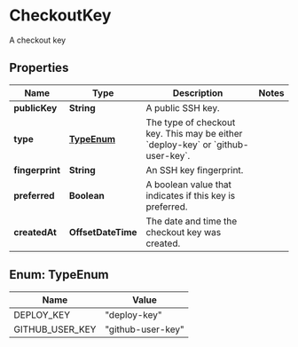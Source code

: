 

# CheckoutKey

A checkout key

## Properties

| Name | Type | Description | Notes |
|------------ | ------------- | ------------- | -------------|
|**publicKey** | **String** | A public SSH key. |  |
|**type** | [**TypeEnum**](#TypeEnum) | The type of checkout key. This may be either &#x60;deploy-key&#x60; or &#x60;github-user-key&#x60;. |  |
|**fingerprint** | **String** | An SSH key fingerprint. |  |
|**preferred** | **Boolean** | A boolean value that indicates if this key is preferred. |  |
|**createdAt** | **OffsetDateTime** | The date and time the checkout key was created. |  |



## Enum: TypeEnum

| Name | Value |
|---- | -----|
| DEPLOY_KEY | &quot;deploy-key&quot; |
| GITHUB_USER_KEY | &quot;github-user-key&quot; |



